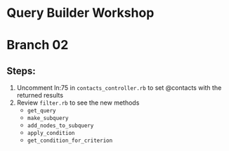 # Query Builder Workshop
# Branch 02

## Steps: 
1. Uncomment ln:75 in `contacts_controller.rb` to set @contacts with the returned results
2. Review `filter.rb` to see the new methods 
	- `get_query`
	- `make_subquery`
	- `add_nodes_to_subquery`
	- `apply_condition`
	- `get_condition_for_criterion`

